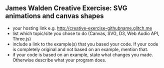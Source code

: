 

## James Walden Creative Exercise: SVG animations and canvas shapes
- your hosting link e.g. http://creative-exercise-githubname.glitch.me
- list which topic/site you chose to do (Canvas, SVG, D3, Web Audio API, Three.js)
- include a link to the example(s) that you based your code. If your code is completely original and not based on an example, mention that.
- if your code is based on an example, state what changes you made. Otherwise describe what your program does.
